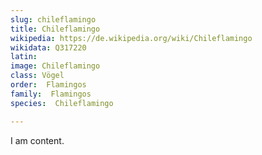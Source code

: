 ```yaml
---
slug: chileflamingo
title: Chileflamingo
wikipedia: https://de.wikipedia.org/wiki/Chileflamingo
wikidata: Q317220
latin:
image: Chileflamingo
class: Vögel
order:  Flamingos
family:  Flamingos
species:  Chileflamingo

---
```


I am content.
